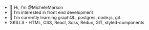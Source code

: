 - 👋 Hi, I’m @MicheleMarson
- 👀 I’m interested in front end development
- 🌱 I’m currently learning graphQL, postgres, node.js, git.
- SKILLS - HTML, CSS, React, Scss, Redux, GIT, styled-components

<!---
MicheleMarson/MicheleMarson is a ✨ special ✨ repository because its `README.md` (this file) appears on your GitHub profile.
You can click the Preview link to take a look at your changes.
--->
